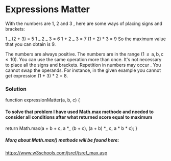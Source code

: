 # Expressions Matter

With the numbers are 1, 2 and 3 , here are some ways of placing signs and brackets:

1 _ (2 + 3) = 5
1 _ 2 _ 3 = 6
1 + 2 _ 3 = 7
(1 + 2) \* 3 = 9
So the maximum value that you can obtain is 9.

The numbers are always positive.
The numbers are in the range (1  ≤  a, b, c  ≤  10).
You can use the same operation more than once.
It's not necessary to place all the signs and brackets.
Repetition in numbers may occur .
You cannot swap the operands. For instance, in the given example you cannot get expression (1 + 3) \* 2 = 8.

### Solution

function expressionMatter(a, b, c) {

#### To solve that problem I have used Math.max methode and needed to consider all conditions after what returned score equal to maximum

return Math.max(a + b + c, a \*_ (b + c), (a + b) \*_ c, a \* b \* c);
}

##### Morq about Math.max() methode will be found here:

https://www.w3schools.com/jsref/jsref_max.asp
